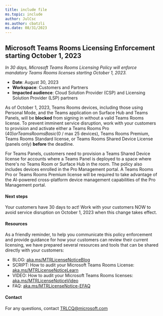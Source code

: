 ```yaml
---
title: include file
ms.topic: include
author: JulCsc
ms.author: cbatzli
ms.date: 08/31/2023
---
```


## Microsoft Teams Rooms Licensing Enforcement starting October 1, 2023

_In 30 days, Microsoft Teams Rooms Licensing Policy will enforce mandatory Teams Rooms licenses starting October 1, 2023._

- **Date**: August 30, 2023
- **Workspace**: Customers and Partners
- **Impacted audience**: Cloud Solution Provider (CSP) and Licensing Solution Provider (LSP) partners

As of October 1, 2023, Teams Rooms devices, including those using Personal Mode, and the Teams application on Surface Hub and Teams Panels, will be **blocked** from signing in without a valid Teams Rooms license. To prevent imminent service disruption, work with your customers to provision and activate either a Teams Rooms Pro ($40) or Teams Rooms Basic ($0 / max 25 devices), Teams Rooms Premium, Teams Rooms Standard license, or Teams Rooms Shared Device License (panels only) **before** the deadline.

For Teams Panels, customers need to provision a Teams Shared Device license for accounts where a Teams Panel is deployed to a space where there's no Teams Room or Surface Hub in the room. The policy also includes devices enrolled in the Pro Management portal. A Teams Rooms Pro or Teams Rooms Premium license will be required to take advantage of the AI-powered cross-platform device management capabilities of the Pro Management portal.

#### Next steps

Your customers have 30 days to act! Work with your customers NOW to avoid service disruption on October 1, 2023 when this change takes effect.  

#### Resources

As a friendly reminder, to help you communicate this policy enforcement and provide guidance for how your customers can review their current licensing, we have prepared several resources and tools that can be shared directly with your customers:  

- BLOG: [aka.ms/MTRLicenseNoticeBlog](https://aka.ms/MTRLicenseNoticeBlog)
- SCRIPT: How to audit your Microsoft Teams Rooms License: [aka.ms/MTRLicenseNoticeLearn](https://aka.ms/MTRLicenseNoticeLearn)
- VIDEO: How to audit your Microsoft Teams Rooms licenses: [aka.ms/MTRLicenseNoticeVideo](https://aka.ms/MTRLicenseNoticeVideo)
- FAQ: [aka.ms/MTRLicenseNotice-EFAQ](https://aka.ms/MTRLicenseNotice-EFAQ)

#### Contact

For any questions, contact [TRLCQ@microsoft.com](mailto:TRLCQ@microsoft.com)
